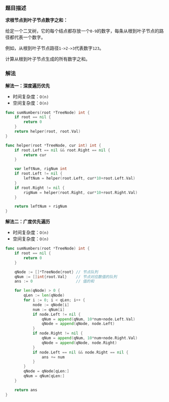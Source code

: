 ### 题目描述

**求根节点到叶子节点数字之和：**

给定一个二叉树，它的每个结点都存放一个`0-9`的数字，每条从根到叶子节点的路径都代表一个数字。

例如，从根到叶子节点路径`1->2->3`代表数字`123`。

计算从根到叶子节点生成的所有数字之和。

### 解法

**解法一：深度遍历优先**

- 时间复杂度：`O(n)`
- 空间复杂度：`O(n)`

```go
func sumNumbers(root *TreeNode) int {
	if root == nil {
		return 0
	}
	return helper(root, root.Val)
}

func helper(root *TreeNode, cur int) int {
	if root.Left == nil && root.Right == nil {
		return cur
	}

	var leftNum, rigNum int
	if root.Left != nil {
		leftNum = helper(root.Left, cur*10+root.Left.Val)
	}
	if root.Right != nil {
		rigNum = helper(root.Right, cur*10+root.Right.Val)
	}

	return leftNum + rigNum
}
```

**解法二：广度优先遍历**

- 时间复杂度：`O(n)`
- 空间复杂度：`O(n)`

```go
func sumNumbers(root *TreeNode) int {
	if root == nil {
		return 0
	}

	qNode := []*TreeNode{root} // 节点队列
	qNum := []int{root.Val}    // 节点对应数值的队列
	ans := 0                   // 值的和

	for len(qNode) > 0 {
		qLen := len(qNode)
		for i := 0; i < qLen; i++ {
			node := qNode[i]
			num := qNum[i]
			if node.Left != nil {
				qNum = append(qNum, 10*num+node.Left.Val)
				qNode = append(qNode, node.Left)
			}
			if node.Right != nil {
				qNum = append(qNum, 10*num+node.Right.Val)
				qNode = append(qNode, node.Right)
			}
			if node.Left == nil && node.Right == nil {
				ans += num
			}
		}
		qNode = qNode[qLen:]
		qNum = qNum[qLen:]
	}

	return ans
}
```